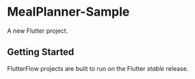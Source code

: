 # MealPlanner-Sample

A new Flutter project.

## Getting Started

FlutterFlow projects are built to run on the Flutter _stable_ release.
